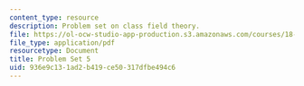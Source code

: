 ```yaml
---
content_type: resource
description: Problem set on class field theory.
file: https://ol-ocw-studio-app-production.s3.amazonaws.com/courses/18-786-number-theory-ii-class-field-theory-spring-2016/936e9c131ad2b419ce50317dfbe494c6_MIT18_786S16_pset5.pdf
file_type: application/pdf
resourcetype: Document
title: Problem Set 5
uid: 936e9c13-1ad2-b419-ce50-317dfbe494c6
---
```

